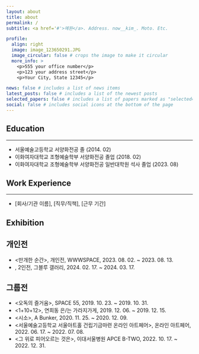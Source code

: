 ```yaml
---
layout: about
title: about
permalink: /
subtitle: <a href='#'>예원</a>. Address. now__kim_. Moto. Etc.

profile:
  align: right
  image: image_123650291.JPG
  image_circular: false # crops the image to make it circular
  more_info: >
    <p>555 your office number</p>
    <p>123 your address street</p>
    <p>Your City, State 12345</p>

news: false # includes a list of news items
latest_posts: false # includes a list of the newest posts
selected_papers: false # includes a list of papers marked as "selected={true}"
social: false # includes social icons at the bottom of the page
---
```

<!-- ## 개요
* 연락처: [이메일, 전화번호 등] -->


## Education
---
- 서울예술고등학교 서양화전공 졸 (2014. 02)
- 이화여자대학교 조형예술학부 서양화전공 졸업 (2018. 02)
- 이화여자대학교 조형예술학부 서양화전공 일반대학원 석사 졸업 (2023. 08)

## Work Experience
---
- [회사/기관 이름], [직무/직책], [근무 기간]

## Exhibition

개인전
---
- <만개한 순간>, 개인전, WWWSPACE, 2023. 08. 02. ~ 2023. 08. 13.
- <Magenta to Black>, 2인전, 그블루 갤러리, 2024. 02. 17. ~ 2024. 03. 17.
 
그룹전
---
- <오독의 즐거움>, SPACE 55, 2019. 10. 23. ~ 2019. 10. 31.
- <1+10+12>, 연희동 은/는 가라지가게, 2019. 12. 06. ~ 2019. 12. 15.
- <시소>, A Bunker, 2020. 11. 25. ~ 2020. 12. 09.
- <서울예술고등학교 서울아트홀 건립기금마련 온라인 아트페어>, 온라인 아트페어, 2022. 06. 17. ~ 2022. 07. 08.
- <그 위로 피어오르는 것은>, 이대서울병원 APCE B-TWO, 2022. 10. 17. ~ 2022. 12. 31.
